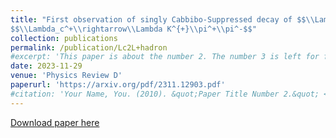 ```yaml
---
title: "First observation of singly Cabbibo-Suppressed decay of $$\\Lambda_c^+\\rightarrow\\Lambda K^{+}\\pi^0$$ and evidence of
$$\\Lambda_c^+\\rightarrow\\Lambda K^{+}\\pi^+\\pi^-$$"
collection: publications
permalink: /publication/Lc2L+hadron
#excerpt: 'This paper is about the number 2. The number 3 is left for future work.'
date: 2023-11-29
venue: 'Physics Review D'
paperurl: 'https://arxiv.org/pdf/2311.12903.pdf'
#citation: 'Your Name, You. (2010). &quot;Paper Title Number 2.&quot; <i>Journal 1</i>. 1(2).'
---
```


[Download paper here](https://arxiv.org/pdf/2311.12903.pdf)
